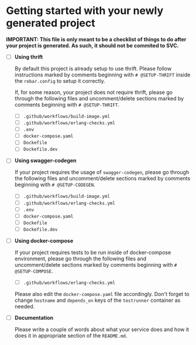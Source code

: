 # Getting started with your newly generated project

**IMPORTANT: This file is only meant to be a checklist of things to do after your project is generated. As such, it should not be commited to SVC.**

- [ ] **Using thrift**

    By default this project is already setup to use thrift. Please follow instructions marked by comments beginning with `# @SETUP-THRIFT`  inside the `rebar.config` to setup it correctly.
    
    If, for some reason, your project does not require thrift, please go through the following files and uncomment/delete sections marked by comments beginning with `# @SETUP-THRIFT`.

    - [ ] `.github/workflows/build-image.yml`
    - [ ] `.github/workflows/erlang-checks.yml`
    - [ ] `.env`
    - [ ] `docker-compose.yaml`
    - [ ] `Dockefile`
    - [ ] `Dockefile.dev`

- [ ] **Using swagger-codegen**

    If your project requires the usage of `swagger-codegen`, please go through the following files and uncomment/delete sections marked by comments beginning with `# @SETUP-CODEGEN`.

    - [ ] `.github/workflows/build-image.yml`
    - [ ] `.github/workflows/erlang-checks.yml`
    - [ ] `.env`
    - [ ] `docker-compose.yaml`
    - [ ] `Dockefile`
    - [ ] `Dockefile.dev`

- [ ] **Using docker-compose**

    If your project requires tests to be run inside of docker-compose environment, please go through the following files and uncomment/delete sections marked by comments beginning with `# @SETUP-COMPOSE`.

    - [ ] `.github/workflows/erlang-checks.yml`

    Please also edit the `docker-compose.yaml` file accordingly. Don't forget to change `hostname` and `depends_on` keys of the `testrunner` container as needed.

- [ ] **Documentation**

    Please write a couple of words about what your service does and how it does it in appropriate section of the `README.md`.
